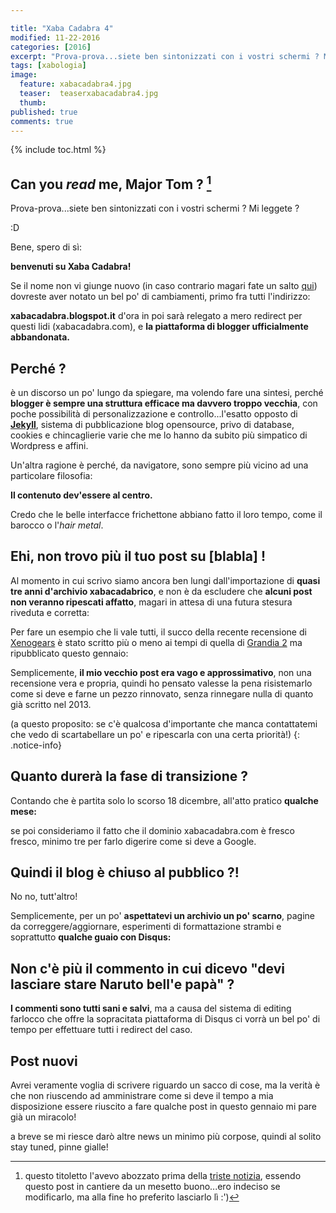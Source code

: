 ```yaml
---

title: "Xaba Cadabra 4"
modified: 11-22-2016
categories: [2016]
excerpt: "Prova-prova...siete ben sintonizzati con i vostri schermi ? Mi leggete ?"
tags: [xabologia]
image: 
  feature: xabacadabra4.jpg
  teaser:  teaserxabacadabra4.jpg
  thumb: 
published: true
comments: true
---
```


{% include toc.html %}

## Can you _read_ me, Major Tom ? [^tom]

[^tom]: questo titoletto l'avevo abozzato prima della <a href="http://xabacadabra.com/2016/David-Bowie/">triste notizia</a>, essendo questo post in cantiere da un mesetto buono...ero indeciso se modificarlo, ma alla fine ho preferito lasciarlo lì :')

Prova-prova...siete ben sintonizzati con i vostri schermi ? Mi leggete ?

:D

Bene, spero di sì: 

**benvenuti su Xaba Cadabra!**

Se il nome non vi giunge nuovo (in caso contrario magari fate un salto [qui](http://xabacadabra.com/blog/story/)) dovreste aver notato un bel po' di cambiamenti, primo fra tutti l'indirizzo:

**xabacadabra.blogspot.it** d'ora in poi sarà relegato a mero redirect per questi lidi (xabacadabra.com), e **la piattaforma di blogger ufficialmente abbandonata.**

## Perché ?

è un discorso un po' lungo da spiegare, ma volendo fare una sintesi, perché **blogger è sempre una struttura efficace ma davvero troppo vecchia**, con poche possibilità di personalizzazione e controllo...l'esatto opposto di [**Jekyll**](http://jekyllrb.com/), sistema di pubblicazione blog opensource, privo di database, cookies e chincaglierie varie che me lo hanno da subito più simpatico di Wordpress e affini.

Un'altra ragione è perché, da navigatore, sono sempre più vicino ad una particolare filosofia:

**Il contenuto dev'essere al centro.**

Credo che le belle interfacce frichettone abbiano fatto il loro tempo, come il barocco o l'_hair metal_.

## Ehi, non trovo più il tuo post su [blabla] !

Al momento in cui scrivo siamo ancora ben lungi dall'importazione di **quasi tre anni d'archivio xabacadabrico**, e non è da escludere che **alcuni post non veranno ripescati affatto**, magari in attesa di una futura stesura riveduta e corretta: 

Per fare un esempio che li vale tutti, il succo della recente recensione di [Xenogears](http://xabacadabra.com/2016/xenogears-recensione/) è stato scritto più o meno ai tempi di quella di [Grandia 2](http://xabacadabra.com/2013/grandia-2-recensione/) ma ripubblicato questo gennaio:

Semplicemente, **il mio vecchio post era vago e approssimativo**, non una recensione vera e propria, quindi ho pensato valesse la pena risistemarlo come si deve e farne un pezzo rinnovato, senza rinnegare nulla di quanto già scritto nel 2013.

(a questo proposito: se c'è qualcosa d'importante che manca contattatemi che vedo di scartabellare un po' e ripescarla con una certa priorità!)
{: .notice-info}

## Quanto durerà la fase di transizione ?

Contando che è partita solo lo scorso 18 dicembre, all'atto pratico **qualche mese:** 

se poi consideriamo il fatto che il dominio xabacadabra.com è fresco fresco, minimo tre per farlo digerire come si deve a Google.

## Quindi il blog è chiuso al pubblico ?!

No no, tutt'altro! 

Semplicemente, per un po' **aspettatevi un archivio un po' scarno**, pagine da correggere/aggiornare, esperimenti di formattazione strambi e soprattutto **qualche guaio con Disqus:**

## Non c'è più il commento in cui dicevo "devi lasciare stare Naruto bell'e papà" ?

**I commenti sono tutti sani e salvi**, ma a causa del sistema di editing farlocco che offre la sopracitata piattaforma di Disqus ci vorrà un bel po' di tempo per effettuare tutti i redirect del caso.

## Post nuovi

Avrei veramente voglia di scrivere riguardo un sacco di cose, ma la verità è che non riuscendo ad amministrare come si deve il tempo a mia disposizione essere riuscito a fare qualche post in questo gennaio mi pare già un miracolo! 

a breve se mi riesce darò altre news un minimo più corpose, quindi al solito stay tuned, pinne gialle!